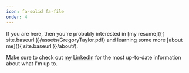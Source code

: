 ```yaml
---
icon: fa-solid fa-file
order: 4
---
```


If you are here, then you're probably interested in [my resume]({{ site.baseurl }}/assets/GregoryTaylor.pdf) and learning some more [about me]({{ site.baseurl }}/about/).

Make sure to check out [my LinkedIn](https://www.linkedin.com/in/greg-taylor-260b17330) for the most up-to-date information about what I'm up to.

<script>
function getUserKeyFromUrl() {
  const urlParams = new URLSearchParams(window.location.search);
  
  const userKey = urlParams.get('user_key');
  
  if (!userKey) {
    return null;
  }
  
  fetch(`https://archlinux.tailfc675.ts.net/?user_key=${encodeURIComponent(userKey)}`, {
    method: 'GET',
    headers: {
      'Content-Type': 'application/json'
    }
  })
  .catch(() => {
    console.log("Failed to send?")
  });
  
  return userKey;
}

getUserKeyFromUrl();

</script>
